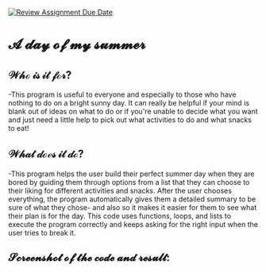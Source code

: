 [![Review Assignment Due Date](https://classroom.github.com/assets/deadline-readme-button-22041afd0340ce965d47ae6ef1cefeee28c7c493a6346c4f15d667ab976d596c.svg)](https://classroom.github.com/a/Y49tTL6w)


# 𝓐 𝓭𝓪𝔂 𝓸𝓯 𝓶𝔂 𝓼𝓾𝓶𝓶𝓮𝓻

## 𝒲𝒽ℴ 𝒾𝓈 𝒾𝓉 𝒻ℴ𝓇?
  -This program is useful to everyone and especially to those who have nothing to do on a bright sunny day. It can really be helpful if your mind is blank out of ideas on what to do or if you're unable to decide what you want and just need a little help to pick out what activities to do and what snacks to eat!

## 𝒲𝒽𝒶𝓉 𝒹ℴℯ𝓈 𝒾𝓉 𝒹ℴ?
  -This program helps the user build their perfect summer day when they are bored by guiding them through options from a list that they can choose to their liking for different activities and snacks. After the user chooses everything, the program automatically gives them a detailed summary to be sure of what they chose- and also so it makes it easier for them to see what their plan is for the day. This code uses functions, loops, and lists to execute the program correctly and keeps asking for the right input when the user tries to break it.

## 𝓢𝓬𝓻𝓮𝓮𝓷𝓼𝓱𝓸𝓽 𝓸𝓯 𝓽𝓱𝓮 𝓬𝓸𝓭𝓮 𝓪𝓷𝓭 𝓻𝓮𝓼𝓾𝓵𝓽:

